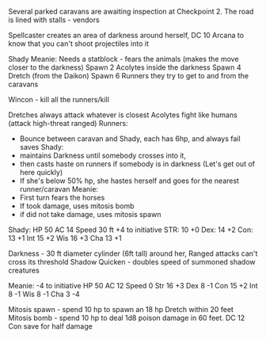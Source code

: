 Several parked caravans are awaiting inspection at Checkpoint 2. The road is lined with stalls - vendors

Spellcaster creates an area of darkness around herself, DC 10 Arcana to know that you can't shoot projectiles into it

Shady
Meanie: Needs a statblock - fears the animals (makes the move closer to the darkness)
Spawn 2 Acolytes inside the darkness
Spawn 4 Dretch (from the Daikon)
Spawn 6 Runners they try to get to and from the caravans

Wincon - kill all the runners/kill 

Dretches always attack whatever is closest
Acolytes fight like humans (attack high-threat ranged)
Runners:
- Bounce between caravan and Shady, each has 6hp, and always fail saves
Shady:
- maintains Darkness until somebody crosses into it,
- then casts haste on runners if somebody is in darkness (Let's get out of here quickly)
- If she's below 50% hp, she hastes herself and goes for the nearest runner/caravan
Meanie: 
- First turn fears the horses 
- If took damage, uses mitosis bomb
- if did not take damage, uses mitosis spawn

Shady:
HP 50
AC 14
Speed 30 ft
+4 to initiative
STR: 10 +0
Dex: 14 +2
Con: 13 +1
Int 15 +2
Wis 16 +3
Cha 13 +1

Darkness - 30 ft diameter cylinder (6ft tall) around her, Ranged attacks can't cross its threshold
Shadow Quicken - doubles speed of summoned shadow creatures

Meanie:
-4 to initiative
HP 50
AC 12
Speed 0
Str 16 +3
Dex 8 -1
Con 15 +2
Int 8 -1
Wis 8 -1
Cha 3 -4

Mitosis spawn - spend 10 hp to spawn an 18 hp Dretch within 20 feet
Mitosis bomb - spend 10 hp to deal 1d8 poison damage in 60 feet. DC 12 Con save for half damage
